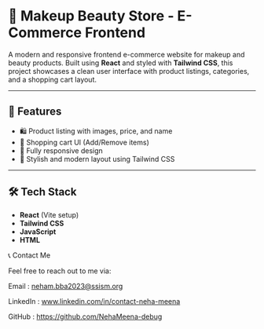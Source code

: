 # 💄 Makeup Beauty Store - E-Commerce Frontend

A modern and responsive frontend e-commerce website for makeup and beauty products. Built using **React** and styled with **Tailwind CSS**, this project showcases a clean user interface with product listings, categories, and a shopping cart layout.

---

## 🚀 Features

- 🛍️ Product listing with images, price, and name
- 🛒 Shopping cart UI (Add/Remove items)
- 📱 Fully responsive design
- 🎨 Stylish and modern layout using Tailwind CSS

---

## 🛠️ Tech Stack

- **React** (Vite setup)
- **Tailwind CSS**
- **JavaScript**
- **HTML**


📞 Contact Me

Feel free to reach out to me via:

Email : neham.bba2023@ssism.org

LinkedIn : www.linkedin.com/in/contact-neha-meena

GitHub : https://github.com/NehaMeena-debug

